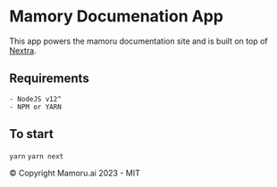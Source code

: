# Mamory Documenation App
This app powers the mamoru documentation site and is built on top of [Nextra]('https://nextra.site').

## Requirements
    - NodeJS v12^
    - NPM or YARN

## To start
`yarn`
`yarn next`

© Copyright Mamoru.ai 2023 - MIT